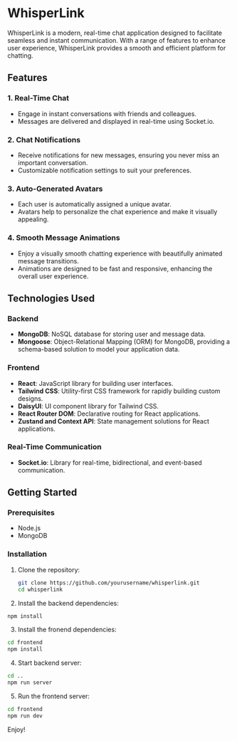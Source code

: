 # WhisperLink

WhisperLink is a modern, real-time chat application designed to facilitate seamless and instant communication. With a range of features to enhance user experience, WhisperLink provides a smooth and efficient platform for chatting.

## Features

### 1. Real-Time Chat

- Engage in instant conversations with friends and colleagues.
- Messages are delivered and displayed in real-time using Socket.io.

### 2. Chat Notifications

- Receive notifications for new messages, ensuring you never miss an important conversation.
- Customizable notification settings to suit your preferences.

### 3. Auto-Generated Avatars

- Each user is automatically assigned a unique avatar.
- Avatars help to personalize the chat experience and make it visually appealing.

### 4. Smooth Message Animations

- Enjoy a visually smooth chatting experience with beautifully animated message transitions.
- Animations are designed to be fast and responsive, enhancing the overall user experience.

## Technologies Used

### Backend

- **MongoDB**: NoSQL database for storing user and message data.
- **Mongoose**: Object-Relational Mapping (ORM) for MongoDB, providing a schema-based solution to model your application data.

### Frontend

- **React**: JavaScript library for building user interfaces.
- **Tailwind CSS**: Utility-first CSS framework for rapidly building custom designs.
- **DaisyUI**: UI component library for Tailwind CSS.
- **React Router DOM**: Declarative routing for React applications.
- **Zustand and Context API**: State management solutions for React applications.

### Real-Time Communication

- **Socket.io**: Library for real-time, bidirectional, and event-based communication.

## Getting Started

### Prerequisites

- Node.js
- MongoDB

### Installation

1. Clone the repository:
   ```bash
   git clone https://github.com/yourusername/whisperlink.git
   cd whisperlink
   ```

2. Install the backend dependencies:
```bash
npm install
```

3. Install the fronend dependencies:
```bash
cd frontend
npm install
```

4. Start backend server:
```bash
cd ..
npm run server
```

5. Run the frontend server:
```bash
cd frontend
npm run dev
```


Enjoy!